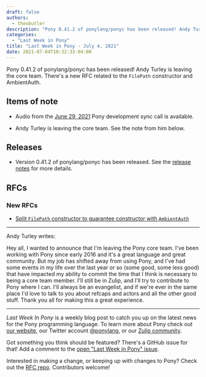 ```yaml
---
draft: false
authors:
  - theobutler
description: "Pony 0.41.2 of ponylang/ponyc has been released! Andy Turley is leaving the core team. There's a new RFC related to the `FilePath` constructor and AmbientAuth."
categories:
  - "Last Week in Pony"
title: "Last Week in Pony - July 4, 2021"
date: 2021-07-04T10:32:33-04:00
---
```


Pony 0.41.2 of ponylang/ponyc has been released! Andy Turley is leaving the core team. There's a new RFC related to the `FilePath` constructor and AmbientAuth.

<!-- more -->

## Items of note

- Audio from the [June 29, 2021](https://sync-recordings.ponylang.io/r/2021-06-29.m4a) Pony development sync call is available.

- Andy Turley is leaving the core team. See the note from him below.

## Releases

- Version 0.41.2 of ponylang/ponyc has been released.
See the [release notes](https://github.com/ponylang/ponyc/releases/tag/0.41.2) for more details.

## RFCs

### New RFCs

- [Split `FilePath` constructor to guarantee constructor with `AmbientAuth`](https://github.com/ponylang/rfcs/pull/190)

---

Andy Turley writes:

Hey all, I wanted to announce that I'm leaving the Pony core team. I've been working with Pony since early 2016 and it's a great language and great community. But my job has shifted away from using Pony, and I've had some events in my life over the last year or so (some good, some less good) that have impacted my ability to commit the time that I think is necessary to being a core team member. I'll still be in Zulip, and I'll try to contribute to Pony where I can. I'll always be an evangelist, and if we're ever in the same place I'd love to talk to you about refcaps and actors and all the other good stuff. Thank you all for making this a great experience.

---

_Last Week In Pony_ is a weekly blog post to catch you up on the latest news for the Pony programming language. To learn more about Pony check out [our website](https://ponylang.io), our Twitter account [@ponylang](https://twitter.com/ponylang), or our [Zulip community](https://ponylang.zulipchat.com).

Got something you think should be featured? There's a GitHub issue for that! Add a comment to the [open "Last Week in Pony" issue](https://github.com/ponylang/ponylang.github.io/issues?q=is%3Aissue+is%3Aopen+label%3Alast-week-in-pony).

Interested in making a change, or keeping up with changes to Pony? Check out the [RFC repo](https://github.com/ponylang/rfcs). Contributors welcome!
